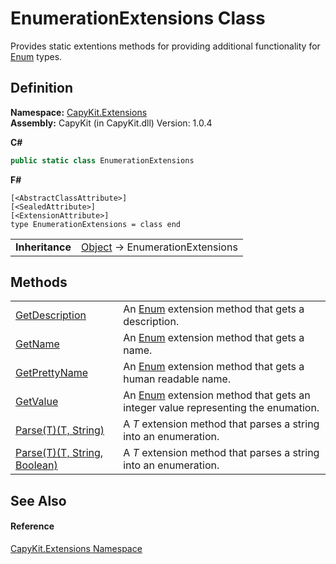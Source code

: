 # EnumerationExtensions Class


Provides static extentions methods for providing additional functionality for <a href="https://learn.microsoft.com/dotnet/api/system.enum" target="_blank" rel="noopener noreferrer">Enum</a> types.



## Definition
**Namespace:** <a href="N_CapyKit_Extensions.md">CapyKit.Extensions</a>  
**Assembly:** CapyKit (in CapyKit.dll) Version: 1.0.4

**C#**
``` C#
public static class EnumerationExtensions
```
**F#**
``` F#
[<AbstractClassAttribute>]
[<SealedAttribute>]
[<ExtensionAttribute>]
type EnumerationExtensions = class end
```

<table><tr><td><strong>Inheritance</strong></td><td><a href="https://learn.microsoft.com/dotnet/api/system.object" target="_blank" rel="noopener noreferrer">Object</a>  →  EnumerationExtensions</td></tr>
</table>



## Methods
<table>
<tr>
<td><a href="M_CapyKit_Extensions_EnumerationExtensions_GetDescription.md">GetDescription</a></td>
<td>An <a href="https://learn.microsoft.com/dotnet/api/system.enum" target="_blank" rel="noopener noreferrer">Enum</a> extension method that gets a description.</td></tr>
<tr>
<td><a href="M_CapyKit_Extensions_EnumerationExtensions_GetName.md">GetName</a></td>
<td>An <a href="https://learn.microsoft.com/dotnet/api/system.enum" target="_blank" rel="noopener noreferrer">Enum</a> extension method that gets a name.</td></tr>
<tr>
<td><a href="M_CapyKit_Extensions_EnumerationExtensions_GetPrettyName.md">GetPrettyName</a></td>
<td>An <a href="https://learn.microsoft.com/dotnet/api/system.enum" target="_blank" rel="noopener noreferrer">Enum</a> extension method that gets a human readable name.</td></tr>
<tr>
<td><a href="M_CapyKit_Extensions_EnumerationExtensions_GetValue.md">GetValue</a></td>
<td>An <a href="https://learn.microsoft.com/dotnet/api/system.enum" target="_blank" rel="noopener noreferrer">Enum</a> extension method that gets an integer value representing the enumation.</td></tr>
<tr>
<td><a href="M_CapyKit_Extensions_EnumerationExtensions_Parse__1.md">Parse(T)(T, String)</a></td>
<td>A <em>T</em> extension method that parses a string into an enumeration.</td></tr>
<tr>
<td><a href="M_CapyKit_Extensions_EnumerationExtensions_Parse__1_1.md">Parse(T)(T, String, Boolean)</a></td>
<td>A <em>T</em> extension method that parses a string into an enumeration.</td></tr>
</table>

## See Also


#### Reference
<a href="N_CapyKit_Extensions.md">CapyKit.Extensions Namespace</a>  
